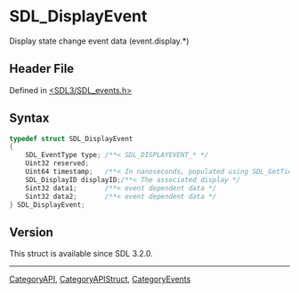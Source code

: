 # SDL_DisplayEvent

Display state change event data (event.display.*)

## Header File

Defined in [<SDL3/SDL_events.h>](https://github.com/libsdl-org/SDL/blob/main/include/SDL3/SDL_events.h)

## Syntax

```c
typedef struct SDL_DisplayEvent
{
    SDL_EventType type; /**< SDL_DISPLAYEVENT_* */
    Uint32 reserved;
    Uint64 timestamp;   /**< In nanoseconds, populated using SDL_GetTicksNS() */
    SDL_DisplayID displayID;/**< The associated display */
    Sint32 data1;       /**< event dependent data */
    Sint32 data2;       /**< event dependent data */
} SDL_DisplayEvent;
```

## Version

This struct is available since SDL 3.2.0.

----
[CategoryAPI](CategoryAPI), [CategoryAPIStruct](CategoryAPIStruct), [CategoryEvents](CategoryEvents)

